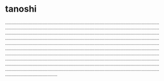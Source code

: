 # tanoshi

..................................................................................................................................................................................................................................................................................................................................................................................................................................................................................................................................................................................................................................................................................................................................................................................................................................................................................................................................................................................................................................................................................................................................................................................................................................................................................................................................